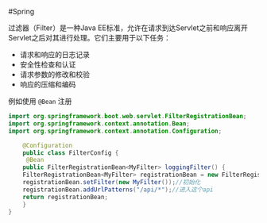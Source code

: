#Spring 

过滤器（Filter）是一种Java EE标准，允许在请求到达Servlet之前和响应离开Servlet之后对其进行处理。它们主要用于以下任务：

- 请求和响应的日志记录
- 安全性检查和认证
- 请求参数的修改和校验
- 响应的压缩和编码

例如使用 `@Bean` 注册

```java
import org.springframework.boot.web.servlet.FilterRegistrationBean;
import org.springframework.context.annotation.Bean;
import org.springframework.context.annotation.Configuration;

	@Configuration
	public class FilterConfig {
	 @Bean
	public FilterRegistrationBean<MyFilter> loggingFilter() {
	FilterRegistrationBean<MyFilter> registrationBean = new FilterRegistrationBean<>();
	registrationBean.setFilter(new MyFilter());//初始化
	registrationBean.addUrlPatterns("/api/*");//进入这个api
	return registrationBean;
	}
}
```
